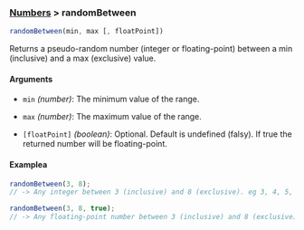 ### [Numbers](../) > randomBetween

```js
randomBetween(min, max [, floatPoint])
```

Returns a pseudo-random number (integer or floating-point) between a min (inclusive) and a max (exclusive) value.

#### Arguments

- `min` _(number)_: The minimum value of the range.

- `max` _(number)_: The maximum value of the range.

- `[floatPoint]` _(boolean)_: Optional. Default is undefined (falsy). If true the returned number will be floating-point.

#### Examplea
```js
randomBetween(3, 8);
// -> Any integer between 3 (inclusive) and 8 (exclusive). eg 3, 4, 5, 6, 7

randomBetween(3, 8, true);
// -> Any floating-point number between 3 (inclusive) and 8 (exclusive). eg 6.362311312365572
```
